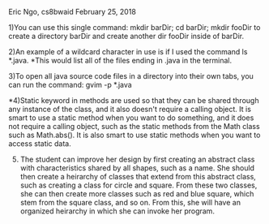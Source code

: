 Eric Ngo, cs8bwaid
February 25, 2018

1)You can use this single command: mkdir barDir; cd barDir; mkdir fooDir
  to create a directory barDir and create another dir fooDir inside of 
  barDir.

2)An example of a wildcard character in use is if I used the command
  ls *.java. *This would list all of the files ending in .java in the 
  terminal.

3)To open all java source code files in a directory into their own tabs,
  you can run the command: gvim -p *.java                   

*4)Static keyword in methods are used so that they can be shared through 
   any instance of the class, and it also doesn't require a calling object.
   It is smart to use a static method when you want to do something, and it
   does not require a calling object, such as the static methods from the
   Math class such as Math.abs(). It is also smart to use static methods
   when you want to access static data.

5) The student can improve her design by first creating an abstract class
   with characteristics shared by all shapes, such as a name. She should
   then create a heirarchy of classes that extend from this abstract class,
   such as creating a class for circle and square. From these two classes,
   she can then create more classes such as red and blue square, which stem
   from the square class, and so on. From this, she will have an organized 
   heirarchy in which she can invoke her program.
